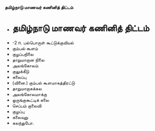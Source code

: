 **தமிழ்நாடு மாணவர் கணினித் திட்டம்**
- # தமிழ்நாடு மாணவர் கணினித் திட்டம்
- -2 n. பல்பொருள் கூட்டுக்குவியல்
- கும்பல் கூளம்
- குழப்பநிலை
- தாறுமாறான நிலை
- அலங்கோலம்
- குலுக்கீடு
- கலைப்பு
- (வினை.) கும்பல் கூளமாகத்திரட்டு
- தாறுமாறாகக்கல
- அலங்கோலமாக்கு
- ஒருங்குகூட்டிக் கலை
- செப்பம் குலைவி
- குழப்பு
- கலைவுறு
- கலந்துபோ.

